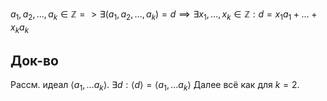 $a_{1}, a_{2},\dots,a_{k}\in \mathbb{Z}= > \exists (a_{1},a_{2},\dots, a_{k})=d \implies \exists x_{1},\dots,x_{k}\in \mathbb{Z}: d=x_{1}a_{1}+\dots +x_{k}a_{k}$
## Док-во

Рассм. идеал $\langle a_{1},\dots a_{k} \rangle$. $\exists d: \langle d \rangle=\langle a_{1},\dots a_{k} \rangle$
Далее всё как для $k=2$.